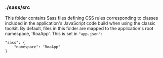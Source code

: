 ### ./sass/src

This folder contains Sass files defining CSS rules corresponding to classes
included in the application's JavaScript code build when using the classic toolkit.
By default, files in this folder are mapped to the application's root namespace, 'RoaApp'.
This is set in `"app.json"`:

    "sass": {
        "namespace": "RoaApp"
    }